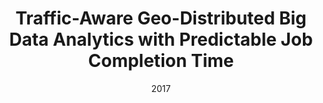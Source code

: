 ---
title: "Traffic-Aware Geo-Distributed Big Data Analytics with Predictable Job Completion Time"
authors:
- Peng Li
- Song Guo
- Toshiaki Miyazaki
- Xiaofei Liao
- Hai Jin
- Albert Y. Zomaya
- Kun Wang



date: "2017"
doi: ""

# Publication type.
# 1 = Conference paper; 2 = Journal article;
# 3 = Preprint Paper; 4 = Report; 5 = Book; 6 = Book section;
# 7 = Thesis; 8 = Patent
publication_types: ["2"]

# Publication name and optional abbreviated publication name.
publication: "*{IEEE} Transactions on Parallel and Distributed Systems*"
publication_short: "TVT"

url_pdf: https://ieeexplore.ieee.org/document/7738559
# url_code: ''
# url_dataset: ''
# url_poster: ''
# url_project: ''
# url_slides: ''
# url_video: ''

---
